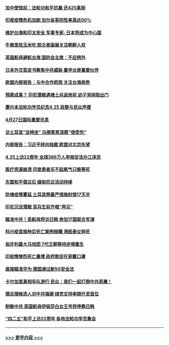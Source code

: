#### [加中使馆前：法轮功和平抗暴 还425真相](../pages/prog202/a103105496.md?t=04272252) 
#### [印度疫情危机加剧 加尔各答阳性率高达50%](../pages/prog202/a103105450.md?t=04272252) 
#### [维护台海和印太安全 军事专家: 日本将成为中心国](../pages/prog202/a103105490.md?t=04272252) 
#### [牛粪里捡玉米吃 脱北者画展关注朝鲜人权](../pages/prog202/a103105479.md?t=04272252) 
#### [英国航母避航台海 国防会主席：不应例外](../pages/prog202/a103105488.md?t=04272252) 
#### [日本外交蓝皮书聚焦中共威胁 重申台是重要伙伴](../pages/prog202/a103105486.md?t=04272252) 
#### [欧盟内部报告：与中合作悲观 关注台海局势](../pages/prog202/a103105377.md?t=04272252) 
#### [预感成真？ 印尼潜舰遇难士兵返岗前 幼子哭闹阻出门](../pages/prog202/a103105261.md?t=04272252) 
#### [墨尔本法轮功学员纪念4.25  政要与民众声援](../pages/prog202/a103105292.md?t=04272252) 
#### [4月27日国际重要讯息](../pages/prog202/a103105283.md?t=04272252) 
#### [访土耳其“没椅坐” 冯德莱恩深感“很受伤”](../pages/prog202/a103105253.md?t=04272252) 
#### [内部报告：习近平转向独裁 欧盟对北京失望](../pages/prog202/a103105245.md?t=04272252) 
#### [4.25上访22周年 全球386万人举报促法办江泽民](../pages/prog202/a103105227.md?t=04272252) 
#### [医疗资源崩溃 印度患者买不起氧气只能等死](../pages/prog202/a103105110.md?t=04272252) 
#### [东盟和平倡议后 缅甸抗议活动持续](../pages/prog202/a103104896.md?t=04272252) 
#### [防堵疫情蔓延 土耳其祭最严措施封锁17天半](../pages/prog202/a103105069.md?t=04272252) 
#### [印尼沉没潜舰 官兵生前齐唱“再见”](../pages/prog202/a103104933.md?t=04272252) 
#### [瞄准中共！英航母将访日韩 参加17国联合军演](../pages/prog202/a103105036.md?t=04272252) 
#### [科兴疫苗接种后死亡案例频曝 港医泰女猝死](../pages/prog202/a103104889.md?t=04272252) 
#### [匈牙利最大马戏团 7代王朝等待逆境重生](../pages/prog202/a103104938.md?t=04272252) 
#### [印疫情惨烈死亡暴增 政府敦促在家戴口罩](../pages/prog202/a103104916.md?t=04272252) 
#### [直接瞄准华为 德国通过新5G安全法](../pages/prog202/a103104865.md?t=04272252) 
#### [卡尔加里真相车队游行 民众：我们一起打倒中共恶魔！](../pages/prog202/a103104852.md?t=04272252) 
#### [德总理候选人对中共强硬 绿党支持率随升至首位](../pages/prog202/a103104646.md?t=04272252) 
#### [制衡中共 英国航母伊丽莎白女王号将停靠日韩](../pages/prog202/a103104737.md?t=04272252) 
#### [“四二五”和平上访22周年 各地法轮功学员集会](../pages/prog202/a103104746.md?t=04272252) 

----
#### [ >>> 更早内容 <<< ](../indexes/prog202-earlier.md)
